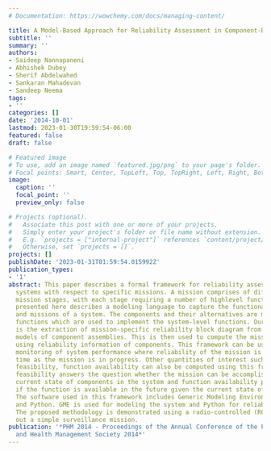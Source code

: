 ```yaml
---
# Documentation: https://wowchemy.com/docs/managing-content/

title: A Model-Based Approach for Reliability Assessment in Component-Based Systems
subtitle: ''
summary: ''
authors:
- Saideep Nannapaneni
- Abhishek Dubey
- Sherif Abdelwahed
- Sankaran Mahadevan
- Sandeep Neema
tags:
- ''
categories: []
date: '2014-10-01'
lastmod: 2023-01-30T19:59:54-06:00
featured: false
draft: false

# Featured image
# To use, add an image named `featured.jpg/png` to your page's folder.
# Focal points: Smart, Center, TopLeft, Top, TopRight, Left, Right, BottomLeft, Bottom, BottomRight.
image:
  caption: ''
  focal_point: ''
  preview_only: false

# Projects (optional).
#   Associate this post with one or more of your projects.
#   Simply enter your project's folder or file name without extension.
#   E.g. `projects = ["internal-project"]` references `content/project/deep-learning/index.md`.
#   Otherwise, set `projects = []`.
projects: []
publishDate: '2023-01-31T01:59:54.015992Z'
publication_types:
- '1'
abstract: This paper describes a formal framework for reliability assessment of component-based
  systems with respect to specific missions. A mission comprises of different timed
  mission stages, with each stage requiring a number of highlevel functions. The work
  presented here describes a modeling language to capture the functional decomposition
  and missions of a system. The components and their alternatives are mapped to basic
  functions which are used to implement the system-level functions. Our contribution
  is the extraction of mission-specific reliability block diagram from these high-level
  models of component assemblies. This is then used to compute the mission reliability
  using reliability information of components. This framework can be used for real-time
  monitoring of system performance where reliability of the mission is computed over
  time as the mission is in progress. Other quantities of interest such as mission
  feasibility, function availability can also be computed using this framework. Mission
  feasibility answers the question whether the mission can be accomplished given the
  current state of components in the system and function availability provides information
  if the function is available in the future given the current state of the system.
  The software used in this framework includes Generic Modeling Environment (GME)
  and Python. GME is used for modeling the system and Python for reliability computations.
  The proposed methodology is demonstrated using a radio-controlled (RC) car in carrying
  out a simple surveillance mission.
publication: '*PHM 2014 - Proceedings of the Annual Conference of the Prognostics
  and Health Management Society 2014*'
---
```

